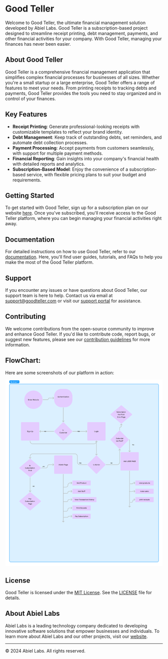 # Good Teller

Welcome to Good Teller, the ultimate financial management solution developed by Abiel Labs. Good Teller is a subscription-based project designed to streamline receipt printing, debt management, payments, and other financial activities for your company. With Good Teller, managing your finances has never been easier.

## About Good Teller

Good Teller is a comprehensive financial management application that simplifies complex financial processes for businesses of all sizes. Whether you're a small startup or a large enterprise, Good Teller offers a range of features to meet your needs. From printing receipts to tracking debts and payments, Good Teller provides the tools you need to stay organized and in control of your finances.

## Key Features

- **Receipt Printing**: Generate professional-looking receipts with customizable templates to reflect your brand identity.
- **Debt Management**: Keep track of outstanding debts, set reminders, and automate debt collection processes.
- **Payment Processing**: Accept payments from customers seamlessly, with support for multiple payment methods.
- **Financial Reporting**: Gain insights into your company's financial health with detailed reports and analytics.
- **Subscription-Based Model**: Enjoy the convenience of a subscription-based service, with flexible pricing plans to suit your budget and requirements.

## Getting Started

To get started with Good Teller, sign up for a subscription plan on our website [here](https://www.goodteller.com). Once you've subscribed, you'll receive access to the Good Teller platform, where you can begin managing your financial activities right away.

## Documentation

For detailed instructions on how to use Good Teller, refer to our [documentation](https://docs.goodteller.com). Here, you'll find user guides, tutorials, and FAQs to help you make the most of the Good Teller platform.

## Support

If you encounter any issues or have questions about Good Teller, our support team is here to help. Contact us via email at support@goodteller.com or visit our [support portal](https://support.goodteller.com) for assistance.

## Contributing

We welcome contributions from the open-source community to improve and enhance Good Teller. If you'd like to contribute code, report bugs, or suggest new features, please see our [contribution guidelines](CONTRIBUTING.md) for more information.


## FlowChart:

Here are some screenshots of our platform in action:

![Flow Chart](readme_img/goodteller_flow.png)



## License

Good Teller is licensed under the [MIT License](LICENSE). See the [LICENSE](LICENSE) file for details.

## About Abiel Labs

Abiel Labs is a leading technology company dedicated to developing innovative software solutions that empower businesses and individuals. To learn more about Abiel Labs and our other projects, visit our [website](https://www.abiellabs.com).

---

© 2024 Abiel Labs. All rights reserved.
